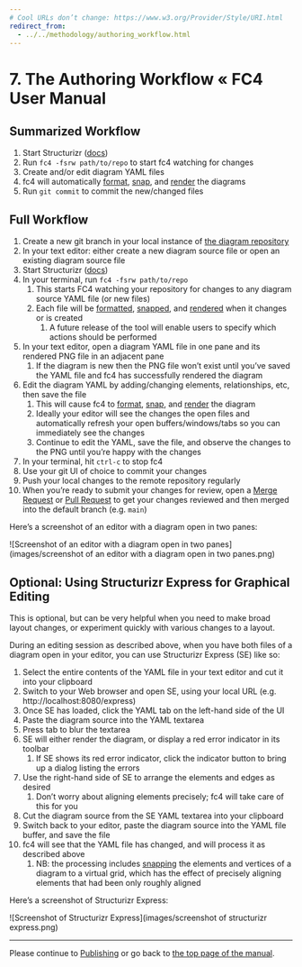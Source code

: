 ```yaml
---
# Cool URLs don’t change: https://www.w3.org/Provider/Style/URI.html
redirect_from:
  - ../../methodology/authoring_workflow.html
---
```

# 7. The Authoring Workflow « FC4 User Manual


## Summarized Workflow

1. Start Structurizr ([docs][s9r-on-prem])
1. Run `fc4 -fsrw path/to/repo` to start fc4 watching for changes
1. Create and/or edit diagram YAML files
1. fc4 will automatically [format][formatting], [snap][snapping], and [render][rendering] the
   diagrams
1. Run `git commit` to commit the new/changed files


## Full Workflow

1. Create a new git branch in your local instance of [the diagram repository][repo]
1. In your text editor: either create a new diagram source file or open an existing diagram source
   file
1. Start Structurizr ([docs][s9r-on-prem])
1. In your terminal, run `fc4 -fsrw path/to/repo`
   1. This starts FC4 watching your repository for changes to any diagram source YAML file (or new
      files)
   1. Each file will be [formatted][formatting], [snapped][snapping], and [rendered][rendering] when
      it changes or is created
      1. A future release of the tool will enable users to specify which actions should be performed
1. In your text editor, open a diagram YAML file in one pane and its rendered PNG file in an
   adjacent pane
   1. If the diagram is new then the PNG file won’t exist until you’ve saved the YAML file and
      fc4 has successfully rendered the diagram
1. Edit the diagram YAML by adding/changing elements, relationships, etc, then save the file
   1. This will cause fc4 to [format][formatting], [snap][snapping], and [render][rendering]
      the diagram
   1. Ideally your editor will see the changes the open files and automatically refresh your open
      buffers/windows/tabs so you can immediately see the changes
   1. Continue to edit the YAML, save the file, and observe the changes to the PNG until you’re
      happy with the changes
1. In your terminal, hit `ctrl-c` to stop fc4
1. Use your git UI of choice to commit your changes
1. Push your local changes to the remote repository regularly
1. When you’re ready to submit your changes for review, open a
   [Merge Request](https://docs.gitlab.com/ee/user/project/merge_requests/index.html) or
   [Pull Request](https://help.github.com/articles/about-pull-requests/) to get your changes
   reviewed and then merged into the default branch (e.g. `main`)

Here’s a screenshot of an editor with a diagram open in two panes:

![Screenshot of an editor with a diagram open in two
panes](images/screenshot of an editor with a diagram open in two panes.png)


## Optional: Using Structurizr Express for Graphical Editing

This is optional, but can be very helpful when you need to make broad layout changes, or experiment
quickly with various changes to a layout.

During an editing session as described above, when you have both files of a diagram open in your
editor, you can use Structurizr Express (SE) like so:

1. Select the entire contents of the YAML file in your text editor and cut it into your clipboard
1. Switch to your Web browser and open SE, using your local URL (e.g. http://localhost:8080/express)
1. Once SE has loaded, click the YAML tab on the left-hand side of the UI
1. Paste the diagram source into the YAML textarea
1. Press tab to blur the textarea
1. SE will either render the diagram, or display a red error indicator in its toolbar
   1. If SE shows its red error indicator, click the indicator button to bring up a dialog listing
      the errors
1. Use the right-hand side of SE to arrange the elements and edges as desired
   1. Don’t worry about aligning elements precisely; fc4 will take care of this for you
1. Cut the diagram source from the SE YAML textarea into your clipboard
1. Switch back to your editor, paste the diagram source into the YAML file buffer, and save the file
1. fc4 will see that the YAML file has changed, and will process it as described above
   1. NB: the processing includes [snapping][snapping] the elements and vertices of a diagram to a
      virtual grid, which has the effect of precisely aligning elements that had been only roughly
      aligned

Here’s a screenshot of Structurizr Express:

![Screenshot of Structurizr Express](images/screenshot of structurizr express.png)

----

Please continue to [Publishing](./publishing) or go back to [the top page of the manual](./).

[formatting]: ../features#formatting
[snapping]: ../features#snapping
[rendering]: ../features#rendering
[repo]: ./repository
[s9r-on-prem]: https://structurizr.com/help/on-premises
